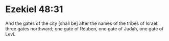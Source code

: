 # Ezekiel 48:31

And the gates of the city [shall be] after the names of the tribes of Israel: three gates northward; one gate of Reuben, one gate of Judah, one gate of Levi.